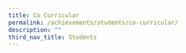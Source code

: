 ```yaml
---
title: Co Curricular
permalink: /achievements/students/co-curricular/
description: ""
third_nav_title: Students
---
```

